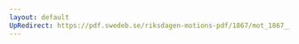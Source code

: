 ```yaml
---
layout: default
UpRedirect: https://pdf.swedeb.se/riksdagen-motions-pdf/1867/mot_1867__ak__00253/mot_1867__ak__00253_002.pdf
---
```

